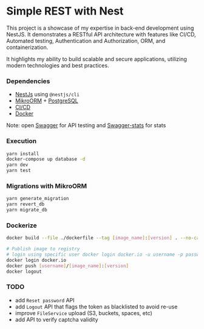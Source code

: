 # Simple REST with Nest

This project is a showcase of my expertise in back-end development using NestJS. It demonstrates a RESTful API architecture with features like CI/CD, Automated testing, Authentication and Authorization, ORM, and containerization.

It highlights my ability to build scalable and secure applications, utilizing modern technologies and best practices.

### Dependencies

- [NestJs](https://docs.nestjs.com/) using `@nestjs/cli`
- [MikroORM](https://mikro-orm.io/) + [PostgreSQL](https://www.postgresql.org/)
- [CI/CD](https://github.com/features/actions)
- [Docker](https://www.docker.com/)

Note: open [Swagger](http://localhost:3030/api) for API testing and [Swagger-stats](http://localhost:3030/swagger-stats/#/) for stats

### Execution

```bash
yarn install
docker-compose up database -d
yarn dev
yarn test
```

### Migrations with MikroORM

```bash
yarn generate_migration
yarn revert_db
yarn migrate_db
```

### Dockerize

```bash
docker build --file ./dockerfile --tag [image_name]:[version] . --no-cache --progress=plain

# Publish image to registry
# login using specific user docker login docker.io -u username -p password
docker login docker.io
docker push [username]/[image_name]:[version]
docker logout
```

### TODO

- add `Reset password` API
- add `Logout` API that flags the token as blacklisted to avoid re-use
- improve `FileService` upload (S3, buckets, spaces, etc)
- add API to verify captcha validity
